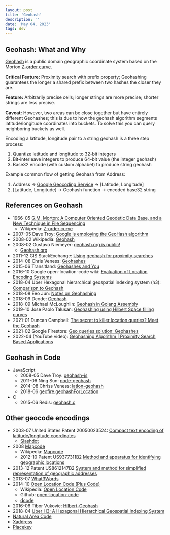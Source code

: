 ```yaml
---
layout: post
title: 'Geohash'
description: ''
date: 'May 04, 2023'
tags: dev
---
```


## Geohash: What and Why

[Geohash](https://en.wikipedia.org/wiki/Geohash) is a public domain geographic coordinate system based on the Morton [Z-order curve](https://en.wikipedia.org/wiki/Z-order_curve).

**Critical Feature:** Proximity search with prefix property; Geohashing guarantees the longer a shared prefix between two hashes the closer they are.

**Feature:** Arbitrarily precise cells; longer strings are more precise; shorter strings are less precise.

**Caveat:** However, two areas can be close together but have entirely different Geohashes; this is due to how the geohash algorithm segments latitude/longitude coordinates into buckets. To solve this you can query neighboring buckets as well.

Encoding a latitude, longitude pair to a string geohash is a three step process:

1. Quantize latitude and longitude to 32-bit integers
2. Bit-interleave integers to produce 64-bit value (the integer geohash)
3. Base32 encode (with custom alphabet) to produce string geohash

Example common flow of getting Geohash from Address:

1. Address → [Google Geocoding Service](https://developers.google.com/maps/documentation/javascript/geocoding) → [Latitude, Longitude]
2. [Latitude, Longitude] → Geohash function → encoded base32 string

## References on Geohash

- 1966-05 [G.M. Morton: A Computer Oriented Geodetic Data Base, and a New Technique in File Sequencing](https://dominoweb.draco.res.ibm.com/0dabf9473b9c86d48525779800566a39.html)
    - Wikipedia: [Z-order curve](https://en.wikipedia.org/wiki/Z-order_curve)
- 2007-05 Dave Troy: [Google is employing the GeoHash algorithm](https://web.archive.org/web/20111123133103/http://www.openlocation.org/?p=9)
- 2008-02 Wikipedia: [Geohash](https://en.wikipedia.org/wiki/Geohash)
- 2008-02 Gustavo Niemeyer: [geohash.org is public!](https://web.archive.org/web/20080305223755/http://blog.labix.org/#post-85)
    - [Geohash.org](http://geohash.org/site/tips.html)
- 2011-12 GIS StackExchange: [Using geohash for proximity searches](https://gis.stackexchange.com/questions/18330/using-geohash-for-proximity-searches/92331#92331)
- 2014-08 Chris Veness: [Geohashes](https://www.movable-type.co.uk/scripts/geohash.html)
- 2015-06 Transitland: [Geohashes and You](https://www.transit.land/news/2015/06/05/geohashes-and-you)
- 2016-10 Google open-location-code wiki: [Evaluation of Location Encoding Systems](https://github.com/google/open-location-code/wiki/Evaluation-of-Location-Encoding-Systems#geohash)
- 2018-04 Uber Hexagonal hierarchical geospatial indexing system (h3): [Comparison to Geohash](https://h3geo.org/docs/comparisons/geohash)
- 2018-08 Eeo Jun: [Notes on Geohashing](https://eugene-eeo.github.io/blog/geohashing.html)
- 2018-09 Dcode: [Geohash](https://www.dcode.fr/geohash-coordinates)
- 2018-09 Michael McLoughlin: [Geohash in Golang Assembly](https://mmcloughlin.com/posts/geohash-assembly)
- 2019-10 Jose Paolo Talusan: [Geohashing using Hilbert Space filling curves](https://jpinjpblog.wordpress.com/2019/10/24/geohashing-using-hilbert-space-filling-curves/)
- 2021-01 Duncan Campbell: [The secret to killer location queries? Meet the Geohash](https://duncanacampbell.medium.com/demystifying-compound-location-queries-in-firebase-740e88a3fa9a)
- 2021-02 Google Firestore: [Geo queries solution: Geohashes](https://cloud.google.com/firestore/docs/solutions/geoqueries#solution_geohashes)
- 2022-04 (YouTube video): [Geohashing Algorithm | Proximity Search Based Applications](https://youtu.be/6uhSpLjGLgo)

## Geohash in Code

- JavaScript
    - 2008-05 Dave Troy: [geohash-js](https://github.com/davetroy/geohash-js)
    - 2011-06 Ning Sun: [node-geohash](https://github.com/sunng87/node-geohash)
    - 2014-08 Chriss Veness: [latlon-geohash](https://github.com/chrisveness/latlon-geohash)
    - 2018-06 [geofire.geohashForLocation](https://github.com/firebase/geofire-js/blob/master/packages/geofire-common/src/index.ts#L146)
- C
    - 2015-06 Redis: [geohash.c](https://github.com/redis/redis/blob/fc0c9c8097a5b2bc8728bec9cfee26817a702f09/src/geohash.c)


## Other geocode encodings

- 2003-07 United States Patent 20050023524: [Compact text encoding of latitude/longitude coordinates](https://patents.google.com/patent/US20050023524A1/en)
    - [Slashdot](https://yro.slashdot.org/story/05/02/06/1437236/microsoft-seeks-latitudelongitude-patent)
- 2008 [Mapcode](https://www.mapcode.com/)
    - Wikipedia: [Mapcode](https://en.wikipedia.org/wiki/Mapcode#:~:text=The%20mapcode%20system%20was%20developed,opened%20up%20for%20civilian%20use.)
    - 2012-10 Patent US9377311B2 [Method and apparatus for identifying geographic locations](https://patents.google.com/patent/US9377311/en)
- 2013-12 Patent US8612147B2 [System and method for simplified representation of geographic addresses](https://patents.google.com/patent/US8612147B2/en)
- 2013-07 [What3Words](https://what3words.com/)
- 2014-10 [Open Location Code (Plus Code)](https://maps.google.com/pluscodes/)
    - Wikipedia: [Open Location Code](https://en.wikipedia.org/wiki/Open_Location_Code)
    - Github: [open-location-code](https://github.com/google/open-location-code)
    - [dcode](https://www.dcode.fr/open-location-code)
- 2016-06 Tibor Vukovic: [Hilbert-Geohash](https://ntnuopen.ntnu.no/ntnu-xmlui/bitstream/handle/11250/2404058/14938_FULLTEXT.pdf?sequence=1)
- 2018-04 [Uber H3: A Hexagonal Hierarchical Geospatial Indexing System](https://h3geo.org/)
- [Natural Area Code](https://wikimili.com/en/Natural_Area_Code)
- [Xaddress](https://xaddress.org/)
- [Placekey](https://www.placekey.io/)
